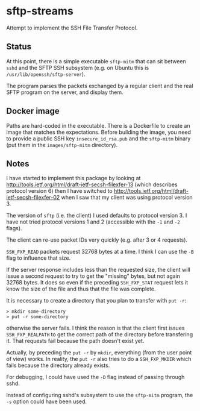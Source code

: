 # sftp-streams

Attempt to implement the SSH File Transfer Protocol.

## Status

At this point, there is a simple executable `sftp-mitm` that can sit between
`sshd` and the SFTP SSH subsystem (e.g. on Ubuntu this is
`/usr/lib/openssh/sftp-server`).

The program parses the packets exchanged by a regular client and the real SFTP
program on the server, and display them.

## Docker image

Paths are hard-coded in the executable. There is a Dockerfile to create an
image that matches the expectations. Before building the image, you need to
provide a public SSH key `insecure_id_rsa.pub` and the `sftp-mitm` binary (put
them in the `images/sftp-mitm` directory).

## Notes

I have started to implement this package by looking at
http://tools.ietf.org/html/draft-ietf-secsh-filexfer-13 (which describes
protocol version 6) then I have switched to
http://tools.ietf.org/html/draft-ietf-secsh-filexfer-02 when I saw that my
client was using protocol version 3.

The version of `sftp` (i.e. the client) I used defaults to protocol version 3.
I have not tried protocol versions 1 and 2 (accessible with the `-1` and `-2`
flags). 

The client can re-use packet IDs very quickly (e.g. after 3 or 4 requests).

`SSH_FXP_READ` packets request 32768 bytes at a time. I think I can use the
`-B` flag to influence that size.

If the server response includes less than the requested size, the client will
issue a second request to try to get the "missing" bytes, but not again 32768
bytes. It does so even if the preceding `SSH_FXP_STAT` request lets it know the
size of the file and thus that the file was complete.

It is necessary to create a directory that you plan to transfer with `put -r`:

    > mkdir some-directory
    > put -r some-directory

otherwise the server fails. I think the reason is that the client first issues
`SSH_FXP_REALPATH` to get the correct path of the directory before transfering
it. That requests fail because the path doesn't exist yet.

Actually, by preceding the `put -r` by `mkdir`, everything (from the user point
of view) works. In reality, the `put -r` also tries to do a `SSH_FXP_MKDIR`
which fails because the directory already exists.

For debugging, I could have used the `-D` flag instead of passing through sshd.

Instead of configuring sshd's subsystem to use the `sftp-mitm` program, the
`-s` option could have been used.
